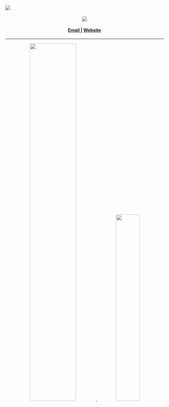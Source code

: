 <!--
 Copyright (c) 2021 Sri Lakshmi Kanthan P
 
 This software is released under the MIT License.
 https://opensource.org/licenses/MIT
-->

<p>
  <img src="https://titlecard.herokuapp.com/?card=plain&intro=Hi!,%20I%20am&title=Sri%20Lakshmi%20Kanthan&about=student&bg=url('image/Banner.png')">
</p>
<h4 align="center"> 
  <img src="https://komarev.com/ghpvc/?username=srilakshmikanthanp&style=flat-square&color=brightgreen">
</h4>
<h4 align="center"><a href="mailto:srilakshmikanthanp@gmail.com"> Email </a> | <a href="https://srilakshmikanthanp.github.io">Website</a></h4>

<hr>

<p align="center"><a href="https://github.com/anuraghazra/github-readme-stats" target="_blank">
  <img width="54%" src="https://github-readme-stats.vercel.app/api?username=srilakshmikanthanp&theme=onedark"/>
  <img width="39%" src="https://github-readme-stats.vercel.app/api/top-langs/?username=srilakshmikanthanp&theme=onedark&layout=compact&langs_count=10"/>
</a></p>
